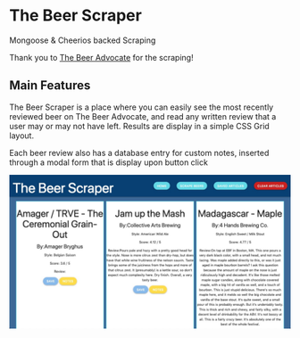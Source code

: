 # The Beer Scraper
Mongoose &amp; Cheerios backed Scraping

Thank you to [The Beer Advocate](https://www.beeradvocate.com/) for the scraping!

## Main Features
The Beer Scraper is a place where you can easily see the most recently reviewed beer on The Beer Advocate, and read any written review that a user may or may not have left. Results are display in a simple CSS Grid layout.

Each beer review also has a database entry for custom notes, inserted through a modal form that is display upon button click

![App Preview](./public/scraper.jpg)
